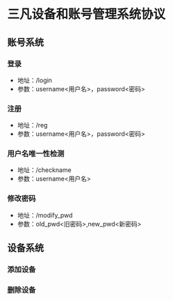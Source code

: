 # 三凡设备和账号管理系统协议
## 账号系统  
### 登录  
- 地址：/login  
- 参数：username<用户名>，password<密码>  
### 注册  
- 地址：/reg  
- 参数：username<用户名>，password<密码>  
### 用户名唯一性检测  
- 地址：/checkname  
- 参数：username<用户名>  
### 修改密码
- 地址：/modify_pwd
- 参数：old_pwd<旧密码>,new_pwd<新密码>    

## 设备系统
### 添加设备
### 删除设备

